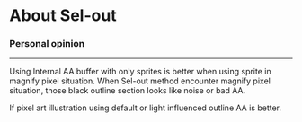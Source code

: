 # About Sel-out
### Personal opinion
---
Using Internal AA buffer with only sprites is better when using sprite in magnify pixel situation. When Sel-out method encounter magnify pixel situation, those black outline section looks like noise or bad AA.

If pixel art illustration using default or light influenced outline AA is better.